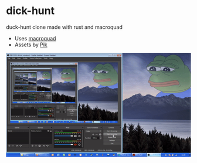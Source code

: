 # dick-hunt
duck-hunt clone made with rust and macroquad

* Uses [macroquad](https://macroquad.rs/)
* Assets by [Pik](https://www.spriters-resource.com/custom_edited/duckhuntcustoms/sheet/63915)

<img src="https://github.com/pepega90/dick-hunt/blob/main/preview.gif" />
